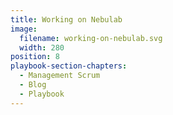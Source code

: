 ```yaml
---
title: Working on Nebulab
image:
  filename: working-on-nebulab.svg
  width: 280
position: 8
playbook-section-chapters:
  - Management Scrum
  - Blog
  - Playbook
---
```

